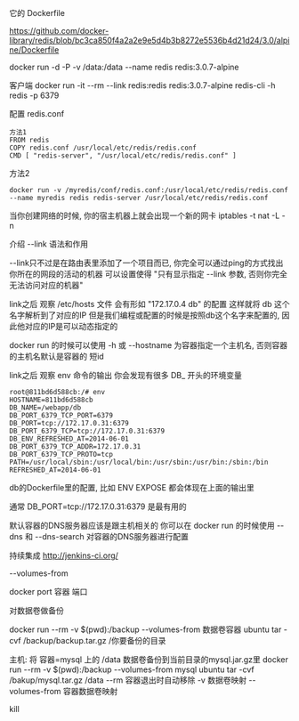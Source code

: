 它的 Dockerfile

https://github.com/docker-library/redis/blob/bc3ca850f4a2a2e9e5d4b3b8272e5536b4d21d24/3.0/alpine/Dockerfile

docker run -d -P -v /data:/data --name redis redis:3.0.7-alpine

客户端
docker run -it --rm --link redis:redis redis:3.0.7-alpine redis-cli -h redis -p 6379

配置 redis.conf

```
方法1
FROM redis
COPY redis.conf /usr/local/etc/redis/redis.conf
CMD [ "redis-server", "/usr/local/etc/redis/redis.conf" ]
```

方法2
```
docker run -v /myredis/conf/redis.conf:/usr/local/etc/redis/redis.conf --name myredis redis redis-server /usr/local/etc/redis/redis.conf
```

当你创建网络的时候, 你的宿主机器上就会出现一个新的网卡
iptables -t nat -L -n

介绍 --link 语法和作用

--link只不过是在路由表里添加了一个项目而已, 你完全可以通过ping的方式找出你所在的网段的活动的机器
可以设置使得 "只有显示指定 --link 参数, 否则你完全无法访问对应的机器"

link之后
观察 /etc/hosts 文件
会有形如 "172.17.0.4 db" 的配置
这样就将 db 这个名字解析到了对应的IP
但是我们编程或配置的时候是按照db这个名字来配置的, 因此他对应的IP是可以动态指定的

docker run 的时候可以使用  -h 或 --hostname 为容器指定一个主机名, 否则容器的主机名默认是容器的 短id

link之后
观察 env 命令的输出
你会发现有很多 DB_ 开头的环境变量
```
root@811bd6d588cb:/# env
HOSTNAME=811bd6d588cb
DB_NAME=/webapp/db
DB_PORT_6379_TCP_PORT=6379
DB_PORT=tcp://172.17.0.31:6379
DB_PORT_6379_TCP=tcp://172.17.0.31:6379
DB_ENV_REFRESHED_AT=2014-06-01
DB_PORT_6379_TCP_ADDR=172.17.0.31
DB_PORT_6379_TCP_PROTO=tcp
PATH=/usr/local/sbin:/usr/local/bin:/usr/sbin:/usr/bin:/sbin:/bin
REFRESHED_AT=2014-06-01
```
db的Dockerfile里的配置, 比如 ENV EXPOSE 都会体现在上面的输出里

通常 DB_PORT=tcp://172.17.0.31:6379 是最有用的

默认容器的DNS服务器应该是跟主机相关的
你可以在 docker run 的时候使用 --dns 和 --dns-search 对容器的DNS服务器进行配置

持续集成
http://jenkins-ci.org/


--volumes-from

docker port 容器 端口

对数据卷做备份

docker run --rm -v $(pwd):/backup --volumes-from 数据卷容器 ubuntu tar -cvf /backup/backup.tar.gz /你要备份的目录

主机: 将 容器=mysql 上的 /data 数据卷备份到当前目录的mysql.jar.gz里
docker run --rm -v $(pwd):/backup --volumes-from mysql ubuntu tar -cvf /bakup/mysql.tar.gz /data
--rm 容器退出时自动移除
-v 数据卷映射
--volumes-from 容器数据卷映射

kill
